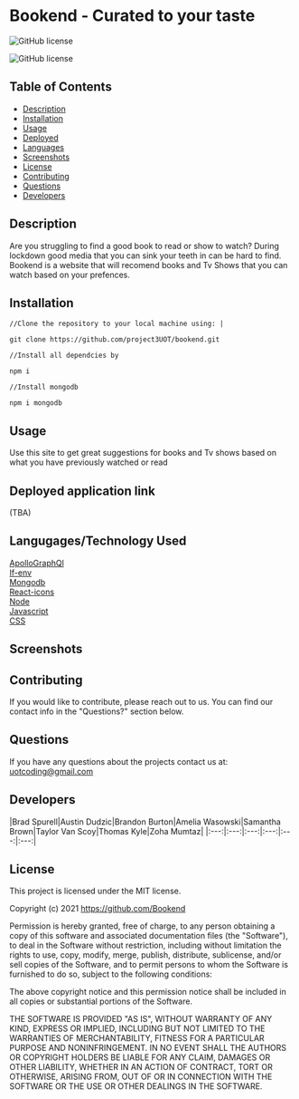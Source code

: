 # Bookend - Curated to your taste

![GitHub license](https://img.shields.io/badge/license-MIT-ff69b4.svg)

![GitHub license](https://img.shields.io/badge/license-MIT-ff69b4.svg)

## Table of Contents 

- [Description](#description)
- [Installation](#installation)
- [Usage](#usage)
- [Deployed](#deployed)
- [Languages](#languages)
- [Screenshots](#screenshots)
- [License](#license)
- [Contributing](#contributing)
- [Questions](#questions)
- [Developers](#developers)

## Description
Are you struggling to find a good book to read or show to watch? During lockdown good media that you can sink your teeth in can be hard to find. Bookend is a website that will recomend books and Tv Shows that you can watch based on your prefences. 

## Installation
```
//Clone the repository to your local machine using: |

git clone https://github.com/project3UOT/bookend.git

//Install all dependcies by

npm i 

//Install mongodb

npm i mongodb

```

## Usage 
Use this site to get great suggestions for books and Tv shows based on what you have previously watched or read

## Deployed application link
(TBA)

## Langugages/Technology Used
[ApolloGraphQl](https://github.com/apollographql/apollo-client#readme) <br />
[If-env](https://github.com/ericclemmons/if-env#readme) <br />
[Mongodb](https://github.com/mongodb/node-mongodb-native) <br />
[React-icons](https://github.com/react-icons/react-icons#readme) <br />
[Node](https://nodejs.org/en/docs/) <br/>
[Javascript](https://www.javascript.com/) <br />
[CSS](https://www.w3schools.com/css/) <br />


## Screenshots

## Contributing
If you would like to contribute, please reach out to us. You can find our contact info in the "Questions?" section below.

## Questions 
If you have any questions about the projects contact us at: uotcoding@gmail.com

## Developers 
|Brad Spurell|Austin Dudzic|Brandon Burton|Amelia Wasowski|Samantha Brown|Taylor Van Scoy|Thomas Kyle|Zoha Mumtaz|
|:---:|:---:|:---:|:---:|:---:|:---:|

## License
This project is licensed under the MIT license.

Copyright (c) 2021 https://github.com/Bookend

Permission is hereby granted, free of charge, to any person obtaining a copy of this software and associated documentation files (the "Software"), to deal in the Software without restriction, including without limitation the rights to use, copy, modify, merge, publish, distribute, sublicense, and/or sell copies of the Software, and to permit persons to whom the Software is furnished to do so, subject to the following conditions:

The above copyright notice and this permission notice shall be included in all copies or substantial portions of the Software.

THE SOFTWARE IS PROVIDED "AS IS", WITHOUT WARRANTY OF ANY KIND, EXPRESS OR IMPLIED, INCLUDING BUT NOT LIMITED TO THE WARRANTIES OF MERCHANTABILITY, FITNESS FOR A PARTICULAR PURPOSE AND NONINFRINGEMENT. IN NO EVENT SHALL THE AUTHORS OR COPYRIGHT HOLDERS BE LIABLE FOR ANY CLAIM, DAMAGES OR OTHER LIABILITY, WHETHER IN AN ACTION OF CONTRACT, TORT OR OTHERWISE, ARISING FROM, OUT OF OR IN CONNECTION WITH THE SOFTWARE OR THE USE OR OTHER DEALINGS IN THE SOFTWARE.
